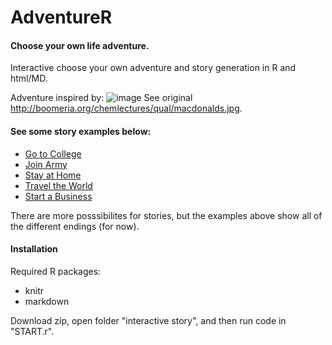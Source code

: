 AdventureR
==========

#### Choose your own life adventure.

Interactive choose your own adventure and story generation in R and html/MD.

Adventure inspired by:
![image](http://boomeria.org/chemlectures/qual/macdonalds.jpg)
See original http://boomeria.org/chemlectures/qual/macdonalds.jpg.

#### See some story examples below:

* [Go to College](https://github.com/dgrapov/AdventureR/blob/master/interactive%20story/story%20college.md)
* [Join Army](https://github.com/dgrapov/AdventureR/blob/master/interactive%20story/story%20army.md)
* [Stay at Home](https://github.com/dgrapov/AdventureR/blob/master/interactive%20story/story%20stay%20home.md)
* [Travel the World](https://github.com/dgrapov/AdventureR/blob/master/interactive%20story/story%20travel%20the%20world.md)
* [Start a Business](https://github.com/dgrapov/AdventureR/blob/master/interactive%20story/story%20stay%20home%202.md)

There are more posssibilites for stories, but the examples above show all of the different endings (for now).

#### Installation

Required R packages:

* knitr 
* markdown

Download zip, open folder "interactive story", and then run code in "START.r".

